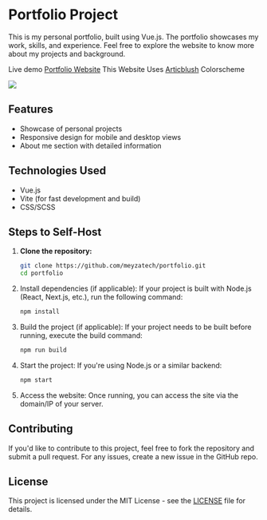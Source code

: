 # Portfolio Project

This is my personal portfolio, built using Vue.js. The portfolio showcases my work, skills, and experience. Feel free to explore the website to know more about my projects and background.

Live demo [Portfolio Website](https://portfolio-1kan-git-main-saransaranklives-projects.vercel.app/)
This Website Uses [Articblush](https://github.com/articblush) Colorscheme 

<p align="left"> 
  <img src="https://cdn.discordapp.com/attachments/1058051418369568768/1330520645037199441/meyzasite.png?ex=678e4769&is=678cf5e9&hm=1edd0eacd834c49df710539a04679c5d2a79bb91436b67b252436cf001607b9b&">
</p> 

## Features
- Showcase of personal projects
- Responsive design for mobile and desktop views
- About me section with detailed information

## Technologies Used
- Vue.js
- Vite (for fast development and build)
- CSS/SCSS

## Steps to Self-Host

1. **Clone the repository:**
   ```bash
   git clone https://github.com/meyzatech/portfolio.git
   cd portfolio

2. Install dependencies (if applicable): If your project is built with Node.js (React, Next.js, etc.), run the following command:
   ```bash
   npm install
   
3. Build the project (if applicable): If your project needs to be built before running, execute the build command:
   ```bash
   npm run build

4. Start the project: If you're using Node.js or a similar backend:
   ```bash
   npm start

5. Access the website: Once running, you can access the site via the domain/IP of your server.

## Contributing
If you'd like to contribute to this project, feel free to fork the repository and submit a pull request. For any issues, create a new issue in the GitHub repo.

## License
This project is licensed under the MIT License - see the [LICENSE](https://github.com/meyzatech/portfolio/blob/main/LICENSE) file for details.

